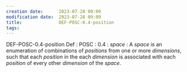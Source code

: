 ```yaml
---
creation date:		2023-07-28 09:09
modification date:	2023-07-28 09:09
title: 				DEF-POSC-0.4-position
tags:
---
```


DEF-POSC-0.4-position
Def : POSC : 0.4 : $space$ : A $space$ is an enumeration of combinations of $positions$ from one or more $dimensions$, such that each $position$ in the each $dimension$ is associated with each $position$ of every other $dimension$ of the $space$.